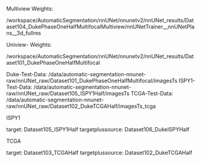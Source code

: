 Multiview Weights:

/workspace/AutomaticSegmentation/nnUNet/nnunetv2/nnUNet_results/Dataset104_DukePhaseOneHalfMultifocalMultiview/nnUNetTrainer__nnUNetPlans__3d_fullres

Uniview- Weights:

/workspace/AutomaticSegmentation/nnUNet/nnunetv2/nnUNet_results/Dataset101_DukePhaseOneHalfMultifocal

Duke-Test-Data: /data/automatic-segmentation-nnunet-raw/nnUNet_raw/Dataset101_DukePhaseOneHalfMultifocal/imagesTs
ISPY1-Test-Data: /data/automatic-segmentation-nnunet-raw/nnUNet_raw/Dataset105_ISPY1Half/imagesTs
TCGA-Test-Data: /data/automatic-segmentation-nnunet-raw/nnUNet_raw/Dataset102_DukeTCGAHalf/imagesTs_tcga


ISPY1

target: Dataset105_ISPY1Half
targetplussource: Dataset106_DukeISPYHalf

TCGA

target: Dataset103_TCGAHalf
targetplussource: 
Dataset102_DukeTCGAHalf